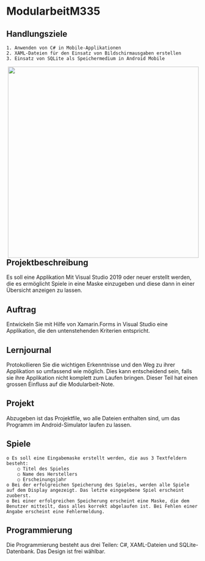 # ModularbeitM335


## Handlungsziele
	1. Anwenden von C# in Mobile-Applikationen
	2. XAML-Dateien für den Einsatz von Bildschirmausgaben erstellen
	3. Einsatz von SQLite als Speichermedium in Android Mobile

<img align="right" src="https://user-images.githubusercontent.com/72823328/171964938-b7fd24a0-cd06-49be-b167-a53f3a3fb23c.png" style="height: 500px">

## Projektbeschreibung
Es soll eine Applikation Mit Visual Studio 2019 oder neuer erstellt werden, die es ermöglicht Spiele in eine Maske einzugeben und diese dann in einer Übersicht anzeigen zu lassen.

## Auftrag
Entwickeln Sie mit Hilfe von Xamarin.Forms in Visual Studio eine Applikation, die den untenstehenden Kriterien entspricht.

## Lernjournal
Protokollieren Sie die wichtigen Erkenntnisse und den Weg zu ihrer Applikation so umfassend wie möglich. Dies kann entscheidend sein, falls sie ihre Applikation nicht komplett zum Laufen bringen. Dieser Teil hat einen grossen Einfluss auf die Modularbeit-Note.

## Projekt
Abzugeben ist das Projektfile, wo alle Dateien enthalten sind, um das Programm im Android-Simulator laufen zu lassen.
		 
## Spiele
	o Es soll eine Eingabemaske erstellt werden, die aus 3 Textfeldern besteht:
		○ Titel des Spieles
		○ Name des Herstellers
		○ Erscheinungsjahr
	o Bei der erfolgreichen Speicherung des Spieles, werden alle Spiele auf dem Display angezeigt. Das letzte eingegebene Spiel erscheint zuoberst.
	o Bei einer erfolgreichen Speicherung erscheint eine Maske, die dem Benutzer mitteilt, dass alles korrekt abgelaufen ist. Bei Fehlen einer Angabe erscheint eine Fehlermeldung.

## Programmierung
Die Programmierung besteht aus drei Teilen: C#, XAML-Dateien und SQLite-Datenbank. Das Design ist frei wählbar. 





